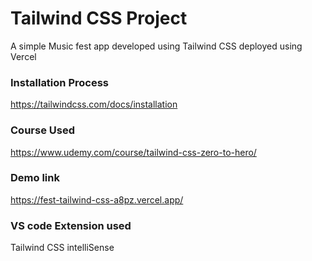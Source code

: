 # Tailwind CSS Project
A simple Music fest app developed using Tailwind CSS deployed using Vercel


### Installation Process
https://tailwindcss.com/docs/installation

### Course Used

https://www.udemy.com/course/tailwind-css-zero-to-hero/

### Demo link

https://fest-tailwind-css-a8pz.vercel.app/

### VS code Extension used 

Tailwind CSS intelliSense




